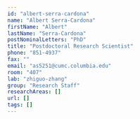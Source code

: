 ```yaml
---
id: "albert-serra-cardona"
name: "Albert Serra-Cardona"
firstName: "Albert"
lastName: "Serra-Cardona"
postNominalLetters: "PhD"
title: "Postdoctoral Research Scientist"
phone: "851-4937"
fax: ""
email: "as5251@cumc.columbia.edu"
room: "407"
lab: "zhiguo-zhang"
group: "Research Staff"
researchAreas: []
url: []
tags: []
---
```


